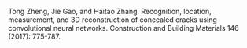 Tong Zheng, Jie Gao, and Haitao Zhang. Recognition, location, measurement, and 3D reconstruction of concealed cracks using convolutional neural networks. Construction and Building Materials 146 (2017): 775-787.<br />
